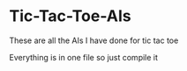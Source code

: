 # Tic-Tac-Toe-AIs
These are all the AIs I have done for tic tac toe

Everything is in one file so just compile it
